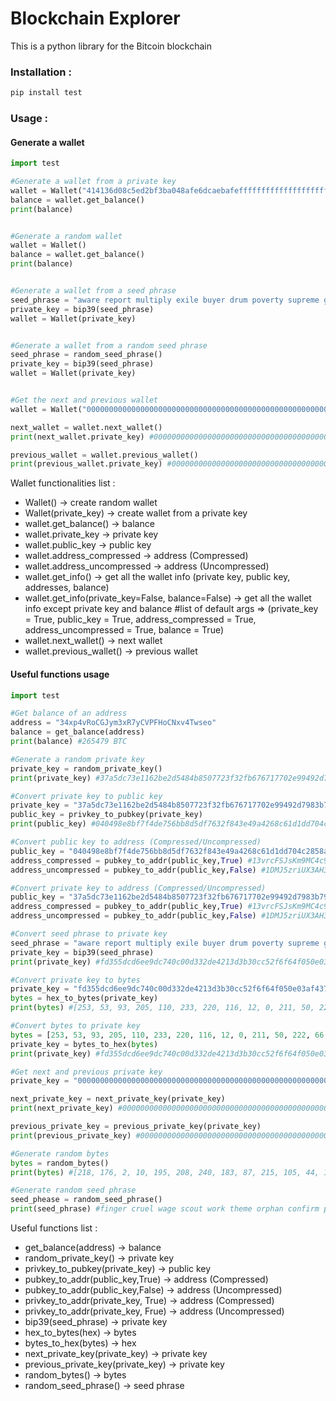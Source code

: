 # Blockchain Explorer
This is a python library for the Bitcoin blockchain

### Installation :

```bash
pip install test
```

### Usage :
#### Generate a wallet
```python
import test

#Generate a wallet from a private key
wallet = Wallet("414136d08c5ed2bf3ba048afe6dcaebafeffffffffffffffffffffffffffffff")
balance = wallet.get_balance()
print(balance)


#Generate a random wallet
wallet = Wallet()
balance = wallet.get_balance()
print(balance)


#Generate a wallet from a seed phrase
seed_phrase = "aware report multiply exile buyer drum poverty supreme gym oppose float acid"
private_key = bip39(seed_phrase)
wallet = Wallet(private_key)


#Generate a wallet from a random seed phrase
seed_phrase = random_seed_phrase()
private_key = bip39(seed_phrase)
wallet = Wallet(private_key)


#Get the next and previous wallet
wallet = Wallet("0000000000000000000000000000000000000000000000000000000000000002")

next_wallet = wallet.next_wallet()
print(next_wallet.private_key) #0000000000000000000000000000000000000000000000000000000000000003

previous_wallet = wallet.previous_wallet()
print(previous_wallet.private_key) #0000000000000000000000000000000000000000000000000000000000000001
```


Wallet functionalities list : 
* Wallet() -> create random wallet
* Wallet(private_key) -> create wallet from a private key
* wallet.get_balance() -> balance
* wallet.private_key -> private key
* wallet.public_key -> public key
* wallet.address_compressed -> address (Compressed)
* wallet.address_uncompressed -> address (Uncompressed)
* wallet.get_info() -> get all the wallet info (private key, public key, addresses, balance)
* wallet.get_info(private_key=False, balance=False) -> get all the wallet info except private key and balance #list of default args => (private_key = True, public_key = True, address_compressed = True, address_uncompressed = True, balance = True)
* wallet.next_wallet() -> next wallet
* wallet.previous_wallet() -> previous wallet


#### Useful functions usage
```python
import test

#Get balance of an address
address = "34xp4vRoCGJym3xR7yCVPFHoCNxv4Twseo"
balance = get_balance(address)
print(balance) #265479 BTC

#Generate a random private key
private_key = random_private_key()
print(private_key) #37a5dc73e1162be2d5484b8507723f32fb676717702e99492d7983b79d03ac5e

#Convert private key to public key
private_key = "37a5dc73e1162be2d5484b8507723f32fb676717702e99492d7983b79d03ac5e"
public_key = privkey_to_pubkey(private_key)
print(public_key) #040498e8bf7f4de756bb8d5df7632f843e49a4268c61d1dd704c2858a63cb9da1379e94b148e845da87ce3112144449d3cddbe9861a298eeaf375c2ae1134ab87e

#Convert public key to address (Compressed/Uncompressed)
public_key = "040498e8bf7f4de756bb8d5df7632f843e49a4268c61d1dd704c2858a63cb9da1379e94b148e845da87ce3112144449d3cddbe9861a298eeaf375c2ae1134ab87e"
address_compressed = pubkey_to_addr(public_key,True) #13vrcFSJsKm9MC4c95ZYmnJwLmHXrz1rCV
address_uncompressed = pubkey_to_addr(public_key,False) #1DMJ5zriUX3AH3LLmvhomFzXLfztA8r9xC

#Convert private key to address (Compressed/Uncompressed)
public_key = "37a5dc73e1162be2d5484b8507723f32fb676717702e99492d7983b79d03ac5e"
address_compressed = pubkey_to_addr(public_key,True) #13vrcFSJsKm9MC4c95ZYmnJwLmHXrz1rCV
address_uncompressed = pubkey_to_addr(public_key,False) #1DMJ5zriUX3AH3LLmvhomFzXLfztA8r9xC

#Convert seed phrase to private key
seed_phrase = "aware report multiply exile buyer drum poverty supreme gym oppose float acid"
private_key = bip39(seed_phrase)
print(private_key) #fd355dcd6ee9dc740c00d332de4213d3b30cc52f6f64f050e03af437401eec7f

#Convert private key to bytes
private_key = "fd355dcd6ee9dc740c00d332de4213d3b30cc52f6f64f050e03af437401eec7f"
bytes = hex_to_bytes(private_key)
print(bytes) #[253, 53, 93, 205, 110, 233, 220, 116, 12, 0, 211, 50, 222, 66, 19, 211, 179, 12, 197, 47, 111, 100, 240, 80, 224, 58, 244, 55, 64, 30, 236, 127]

#Convert bytes to private key
bytes = [253, 53, 93, 205, 110, 233, 220, 116, 12, 0, 211, 50, 222, 66, 19, 211, 179, 12, 197, 47, 111, 100, 240, 80, 224, 58, 244, 55, 64, 30, 236, 127]
private_key = bytes_to_hex(bytes)
print(private_key) #fd355dcd6ee9dc740c00d332de4213d3b30cc52f6f64f050e03af437401eec7f

#Get next and previous private key
private_key = "0000000000000000000000000000000000000000000000000000000000000002"

next_private_key = next_private_key(private_key)
print(next_private_key) #0000000000000000000000000000000000000000000000000000000000000003

previous_private_key = previous_private_key(private_key)
print(previous_private_key) #0000000000000000000000000000000000000000000000000000000000000001

#Generate random bytes
bytes = random_bytes()
print(bytes) #[218, 176, 2, 10, 195, 208, 240, 183, 87, 215, 105, 44, 181, 77, 46, 126, 64, 38, 123, 7, 237, 190, 110, 243, 205, 127, 58, 64, 121, 130, 57, 237]

#Generate random seed phrase
seed_phease = random_seed_phrase()
print(seed_phrase) #finger cruel wage scout work theme orphan confirm problem hair resultcycle
```

Useful functions list :
* get_balance(address) -> balance
* random_private_key() -> private key
* privkey_to_pubkey(private_key) -> public key
* pubkey_to_addr(public_key,True) -> address (Compressed)
* pubkey_to_addr(public_key,False) -> address (Uncompressed)
* privkey_to_addr(private_key, True) -> address (Compressed)
* privkey_to_addr(private_key, Frue) -> address (Uncompressed)
* bip39(seed_phrase) -> private key
* hex_to_bytes(hex) -> bytes
* bytes_to_hex(bytes) -> hex
* next_private_key(private_key) -> private key
* previous_private_key(private_key) -> private key
* random_bytes() -> bytes
* random_seed_phrase() -> seed phrase
